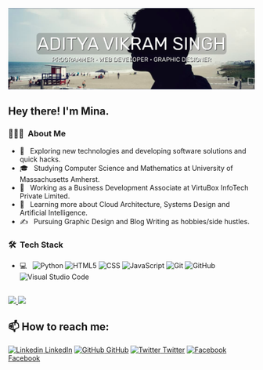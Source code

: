 <img src="https://raw.githubusercontent.com/AVS1508/AVS1508/master/assets/Aditya%20Vikram%20Singh%20Banner.png">

<h2> Hey there! I'm Mina.</h2>

<h3> 👨🏻‍💻 &nbsp;About Me </h3>

- 🤔 &nbsp; Exploring new technologies and developing software solutions and quick hacks.
- 🎓 &nbsp; Studying Computer Science and Mathematics at University of Massachusetts Amherst.
- 💼 &nbsp; Working as a Business Development Associate at VirtuBox InfoTech Private Limited.
- 🌱 &nbsp; Learning more about Cloud Architecture, Systems Design and Artificial Intelligence.
- ✍️ &nbsp; Pursuing Graphic Design and Blog Writing as hobbies/side hustles.

<h3> 🛠 &nbsp;Tech Stack</h3>

- 💻 &nbsp;
  ![Python](https://img.shields.io/badge/-Python-333333?style=flat&logo=python)
  ![HTML5](https://img.shields.io/badge/-HTML5-333333?style=flat&logo=HTML5)
  ![CSS](https://img.shields.io/badge/-CSS-333333?style=flat&logo=CSS3&logoColor=1572B6)
  ![JavaScript](https://img.shields.io/badge/-JavaScript-333333?style=flat&logo=javascript)
  ![Git](https://img.shields.io/badge/-Git-333333?style=flat&logo=git)
  ![GitHub](https://img.shields.io/badge/-GitHub-333333?style=flat&logo=github)
  ![Visual Studio Code](https://img.shields.io/badge/-Visual%20Studio%20Code-333333?style=flat&logo=visual-studio-code&logoColor=007ACC)
<br/>

<a href="https://github.com/AVS1508">
  <img height="180em" src="https://github-readme-stats.vercel.app/api?username=menaaziz27&theme=buefy&show_icons=true" />
  <img height="180em" src="https://github-readme-stats.vercel.app/api/top-langs/?username=menaaziz27&theme=buefy&layout=compact" />
</a>

<br/>


## 📫 How to reach me: 
<!--[<img src='https://cdn.jsdelivr.net/npm/simple-icons@3.0.1/icons/linkedin.svg' alt='linkedin' height='30'>](https://www.linkedin.com/in/mena-aziz-588136161/) [<img src='https://cdn.jsdelivr.net/npm/simple-icons@3.0.1/icons/twitter.svg' alt='twitter' height='30'>](https://twitter.com/mena_aziz99) [<img src='https://cdn.jsdelivr.net/npm/simple-icons@3.0.1/icons/github.svg' alt='github' height='30'>](https://github.com/menaaziz27) [<img src='https://cdn.jsdelivr.net/npm/simple-icons@3.0.1/icons/facebook.svg' alt='facebook' height='30'>](https://www.facebook.com/3azooz.ellazooz) -->


[![Linkedin](https://i.stack.imgur.com/gVE0j.png) LinkedIn](https://www.linkedin.com/in/mena-aziz-588136161/) [![GitHub](https://i.stack.imgur.com/tskMh.png) GitHub](https://github.com/menaaziz27) [![Twitter](http://i.imgur.com/wWzX9uB.png) Twitter](https://twitter.com/mena_aziz99) [![Facebook](http://i.imgur.com/fep1WsG.png) Facebook](https://www.facebook.com/3azooz.ellazooz)
<!--
⭐️ From [AVS1508](https://github.com/AVS1508)
